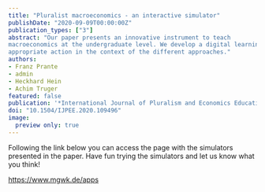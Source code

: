 ```yaml
---
title: "Pluralist macroeconomics - an interactive simulator"
publishDate: "2020-09-09T00:00:00Z"
publication_types: ["3"]
abstract: "Our paper presents an innovative instrument to teach
macroeconomics at the undergraduate level. We develop a digital learning platform to present and explore some controversies at the very foundations of macroeconomic theory. For this purpose, we explicitly present two competing paradigms: the new consensus, and the post-Keynesian. Several interactive scenarios are made available where the user can control different economic policy instruments and is guided through a set of problems that require
appropriate action in the context of the different approaches."
authors:
- Franz Prante
- admin
- Heckhard Hein
- Achim Truger
featured: false
publication: '*International Journal of Pluralism and Economics Education, 11(1)*'
doi: "10.1504/IJPEE.2020.109496"
image: 
  preview only: true
---
```


Following the link below you can access the page with the simulators presented in the paper. Have fun trying the simulators and let us know what you think!

https://www.mgwk.de/apps

